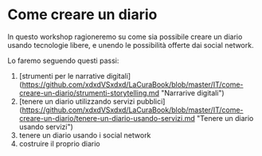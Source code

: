 # Come creare un diario

In questo workshop ragioneremo su come sia possibile creare un diario usando tecnologie libere, e unendo le possibilità offerte dai social network.

Lo faremo seguendo questi passi:

1. [strumenti per le narrative digitali] (https://github.com/xdxdVSxdxd/LaCuraBook/blob/master/IT/come-creare-un-diario/strumenti-storytelling.md "Narrarive digitali")
2. [tenere un diario utilizzando servizi pubblici] (https://github.com/xdxdVSxdxd/LaCuraBook/blob/master/IT/come-creare-un-diario/tenere-un-diario-usando-servizi.md "Tenere un diario usando servizi")
3. tenere un diario usando i social network
4. costruire il proprio diario
